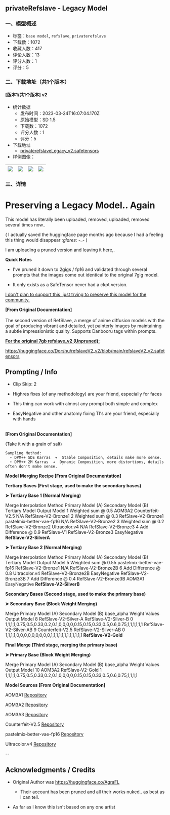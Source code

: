 ## privateRefslave - Legacy Model
### 一、模型概述

- 标签：`base model`, `refslave`, `privaterefslave`
- 下载数：1072
- 收藏人数：417
- 评论人数：13
- 评分人数：1
- 评分：5

### 二、下载地址（共1个版本）

#### [版本1/共1个版本] v2

- 统计数据
  - 发布时间：2023-03-24T16:07:04.170Z
  - 原始模型：SD 1.5
  - 下载数：1072
  - 评分人数：1
  - 评分：5
- 下载地址
  - [privaterefslaveLegacy_v2.safetensors](https://civitai.com/api/download/models/27771)
- 样例图像：

| <img src="https://image.civitai.com/xG1nkqKTMzGDvpLrqFT7WA/cbf82113-fa3b-4455-41c4-b3e76b9d2d00/width=450/311794.jpeg" /> | <img src="https://image.civitai.com/xG1nkqKTMzGDvpLrqFT7WA/56a0ae4f-e34a-45d5-88cb-d9961e1e5300/width=450/311902.jpeg" /> | <img src="https://image.civitai.com/xG1nkqKTMzGDvpLrqFT7WA/483312db-e637-4951-10d3-897947b7bf00/width=450/311803.jpeg" /> | <img src="https://image.civitai.com/xG1nkqKTMzGDvpLrqFT7WA/1d60e855-d3a3-4f2e-8fac-3db436e8dc00/width=450/311802.jpeg" /> |
| ---- | ---- | ---- | ---- |


### 三、详情
<h1>Preserving a Legacy Model.. Again</h1><p>This model has literally been uploaded, removed, uploaded, removed several times now..</p><p>( I actually saved the huggingface page months ago because I had a feeling this thing would disappear <em>:glares:</em> -_- )</p><p></p><p>I am uploading a pruned version and leaving it here,.</p><p></p><p><strong>Quick Notes</strong></p><ul><li><p>I've pruned it down to 2gigs / fp16 and validated through several prompts that the images come out identical to the original 7gig model.</p></li><li><p>It only exists as a SafeTensor never had a ckpt version.</p><p></p></li></ul><p><u>I don't plan to support this, just trying to preserve this model for the community.</u></p><p></p><p><strong>[From Original Documentation]</strong><br /><br />The second version of RefSlave, a merge of anime diffusion models with the goal of producing vibrant and detailed, yet painterly images by maintaining a subtle impressionistic quality. Supports Danbooru tags within prompts.</p><p></p><p></p><p><strong><u>For the original 7gb refslave_v2 (Unpruned):</u></strong></p><p><a target="_blank" rel="ugc" href="https://huggingface.co/Dorshu/refslaveV2_v2/blob/main/refslaveV2_v2.safetensors">https://huggingface.co/Dorshu/refslaveV2_v2/blob/main/refslaveV2_v2.safetensors</a></p><p></p><p></p><p></p><h2>Prompting / Info</h2><ul><li><p>Clip Skip: 2</p></li><li><p>Highres fixes (of any methodology) are your friend, especially for faces</p></li><li><p>This thing can work with almost any prompt both simple and complex</p></li><li><p>EasyNegative and other anatomy fixing TI's are your friend, especially with hands</p></li></ul><p><br /><strong>[From Original Documentation]</strong></p><p>(Take it with a grain of salt)</p><pre><code>Sampling Method:
  ➣ DPM++ SDE Karras  ➔  Stable Composition, details make more sense.
  ➣ DPM++ 2M Karras  ➔  Dynamic Composition, more distortions, details often don't make sense.</code></pre><p></p><p><strong>Model Merging Recipe [From Original Documentation]</strong></p><p></p><p><strong>Tertiary Bases (First stage, used to make the secondary bases)</strong></p><p><strong>➤ Tertiary Base 1 (Normal Merging)</strong></p><p>Merge Interpolation Method Primary Model (A) Secondary Model (B) Tertiary Model Output Model 1 Weighted sum @ 0.5 AOM3A2 Counterfeit-V2.5 N/A RefSlave-V2-Bronze1 2 Weighted sum @ 0.3 RefSlave-V2-Bronze1 pastelmix-better-vae-fp16 N/A RefSlave-V2-Bronze2 3 Weighted sum @ 0.2 RefSlave-V2-Bronze2 Ultracolor.v4 N/A RefSlave-V2-Bronze3 4 Add Difference @ 0.9 RefSlave-V1 RefSlave-V2-Bronze3 EasyNegative <strong>RefSlave-V2-SilverA</strong></p><p></p><p><strong>➤ Tertiary Base 2 (Normal Merging)</strong></p><p>Merge Interpolation Method Primary Model (A) Secondary Model (B) Tertiary Model Output Model 5 Weighted sum @ 0.55 pastelmix-better-vae-fp16 RefSlave-V2-Bronze1 N/A RefSlave-V2-Bronze2B 6 Add Difference @ 0.8 Ultracolor.v4 RefSlave-V2-Bronze2B EasyNegative RefSlave-V2-Bronze3B 7 Add Difference @ 0.4 RefSlave-V2-Bronze3B AOM3A1 EasyNegative <strong>RefSlave-V2-SilverB</strong></p><p><strong>Secondary Bases (Second stage, used to make the primary base)</strong></p><p></p><p><strong>➤ Secondary Base (Block Weight Merging)</strong></p><p>Merge Primary Model (A) Secondary Model (B) base_alpha Weight Values Output Model 8 RefSlave-V2-Silver-A RefSlave-V2-Silver-B 0 1,1,1,1,0.75,0.5,0.33,0.2,0.1,0,0,0,0,0.15,0.15,0.33,0.5,0.6,0.75,1,1,1,1,1,1 RefSlave-V2-Silver-AB 9 Counterfeit-V2.5 RefSlave-V2-Silver-AB 0 1,1,1,1,0,0,0,0,0,0,0,0,0,1,1,1,1,1,1,1,1,1,1,1,1 <strong>RefSlave-V2-Gold</strong></p><p><strong>Final Merge (Third stage, merging the primary base)</strong></p><p></p><p><strong>➤ Primary Base (Block Weight Merging)</strong></p><p>Merge Primary Model (A) Secondary Model (B) base_alpha Weight Values Output Model 10 AOM3A2 RefSlave-V2-Gold 1 1,1,1,1,0.75,0.5,0.33,0.2,0.1,0,0,0,0,0.15,0.15,0.33,0.5,0.6,0.75,1,1,1,1</p><p></p><p><strong>Model Sources [From Original Documentation]</strong></p><p>AOM3A1 <a target="_blank" rel="ugc" href="https://huggingface.co/WarriorMama777/OrangeMixs/blob/main/Models/AbyssOrangeMix3/AOM3A1.safetensors">Repository</a></p><p>AOM3A2 <a target="_blank" rel="ugc" href="https://huggingface.co/WarriorMama777/OrangeMixs/blob/main/Models/AbyssOrangeMix3/AOM3A2.safetensors">Repository</a></p><p>AOM3A3 <a target="_blank" rel="ugc" href="https://huggingface.co/WarriorMama777/OrangeMixs/blob/main/Models/AbyssOrangeMix3/AOM3A3.safetensors">Repository</a></p><p>Counterfeit-V2.5 <a target="_blank" rel="ugc" href="https://huggingface.co/gsdf/Counterfeit-V2.5/blob/main/Counterfeit-V2.5.safetensors">Repository</a></p><p>pastelmix-better-vae-fp16 <a target="_blank" rel="ugc" href="https://huggingface.co/andite/pastel-mix/blob/main/pastelmix-better-vae-fp16.safetensors">Repository</a></p><p>Ultracolor.v4 <a target="_blank" rel="ugc" href="https://huggingface.co/xdive/ultracolor.v4/blob/main/Ultracolor.v4.ckpt">Repository</a></p><p></p><p>--</p><h2>Acknowledgments / Credits</h2><ul><li><p>Original Author was <a target="_blank" rel="ugc" href="https://huggingface.co/AgraFL">https://huggingface.co/AgraFL</a></p><ul><li><p>Their account has been pruned and all their works nuked.. as best as I can tell.</p></li></ul></li><li><p>As far as I know this isn't based on any one artist</p></li></ul>